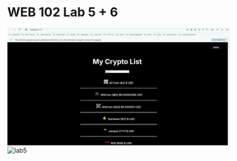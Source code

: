 # WEB 102 Lab 5 + 6
![lab6](https://github.com/ceciliatruong/web102_lab5/blob/main/lab6.gif?raw=true)
![lab5](https://github.com/user-attachments/assets/0884f9b2-6af8-49d3-a6e6-30470df034b2)



